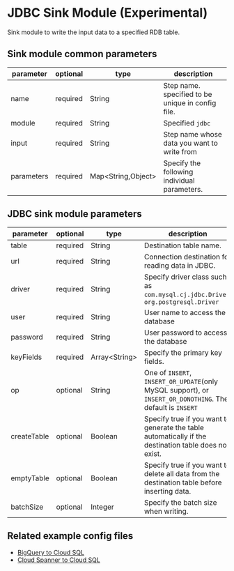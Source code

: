 # JDBC Sink Module (Experimental)

Sink module to write the input data to a specified RDB table.

## Sink module common parameters

| parameter | optional | type | description |
| --- | --- | --- | --- |
| name | required | String | Step name. specified to be unique in config file. |
| module | required | String | Specified `jdbc` |
| input | required | String | Step name whose data you want to write from |
| parameters | required | Map<String,Object\> | Specify the following individual parameters. |

## JDBC sink module parameters

| parameter | optional | type | description |
| --- | --- | --- | --- |
| table | required | String | Destination table name. |
| url | required | String | Connection destination for reading data in JDBC. |
| driver | required | String | Specify driver class such as `com.mysql.cj.jdbc.Driver`, `org.postgresql.Driver` |
| user | required | String | User name to access the database |
| password | required | String | User password to access the database |
| keyFields | required | Array<String\> | Specify the primary key fields. |
| op | optional | String | One of `INSERT`, `INSERT_OR_UPDATE`(only MySQL support), or `INSERT_OR_DONOTHING`. The default is `INSERT` |
| createTable | optional | Boolean | Specify true if you want to generate the table automatically if the destination table does not exist. |
| emptyTable | optional | Boolean | Specify true if you want to delete all data from the destination table before inserting data. |
| batchSize | optional | Integer | Specify the batch size when writing. |

## Related example config files

* [BigQuery to Cloud SQL](../../../../examples/bigquery-to-jdbc.json)
* [Cloud Spanner to Cloud SQL](../../../../examples/spanner-to-jdbc.json)
